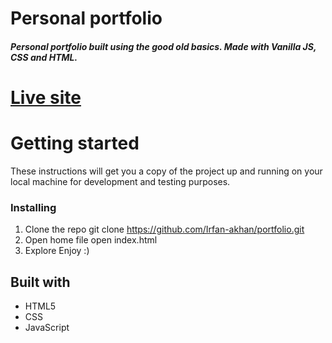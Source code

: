 # Personal portfolio
##### Personal portfolio built using the good old basics. Made with Vanilla JS, CSS and HTML.
# [Live site](https://stupidlymoron.github.io/IAKTech/)


# Getting started
These instructions will get you a copy of the project up and running on your local machine for development and testing purposes.

### Installing
1. Clone the repo
git clone https://github.com/Irfan-akhan/portfolio.git
2. Open home file
open index.html
3. Explore
Enjoy :)

## Built with
* HTML5
* CSS
* JavaScript
